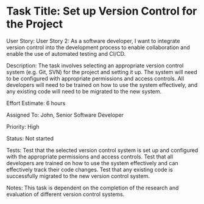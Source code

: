 # Task Title: Set up Version Control for the Project

User Story: User Story 2: As a software developer, I want to integrate version control into the development process to enable collaboration and enable the use of automated testing and CI/CD.


Description: The task involves selecting an appropriate version control system (e.g. Git, SVN) for the project and setting it up. The system will need to be configured with appropriate permissions and access controls. All developers will need to be trained on how to use the system effectively, and any existing code will need to be migrated to the new system.

Effort Estimate: 6 hours

Assigned To: John, Senior Software Developer

Priority: High

Status: Not started

Tests:
Test that the selected version control system is set up and configured with the appropriate permissions and access controls.
Test that all developers are trained on how to use the system effectively and can effectively track their code changes.
Test that any existing code is successfully migrated to the new version control system.

Notes:
This task is dependent on the completion of the research and evaluation of different version control systems.
